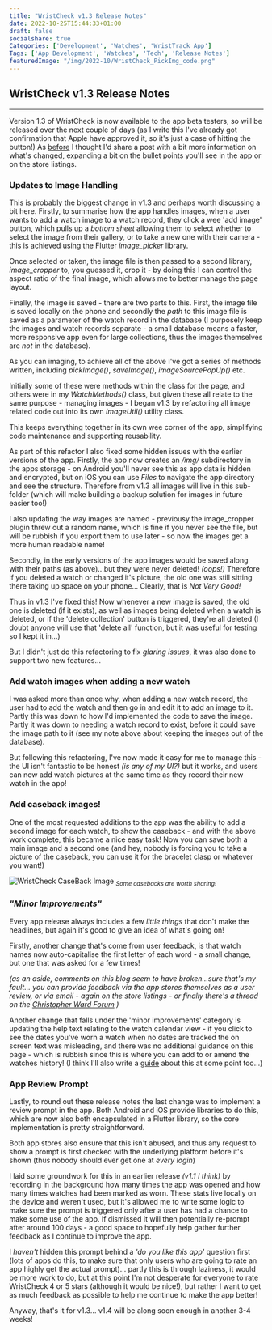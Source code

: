 ```yaml
---
title: "WristCheck v1.3 Release Notes"
date: 2022-10-25T15:44:33+01:00
draft: false
socialshare: true
Categories: ['Development', 'Watches', 'WristTrack App']
Tags: ['App Development', 'Watches', 'Tech', 'Release Notes']
featuredImage: "/img/2022-10/WristCheck_PickImg_code.png"
---
```


## WristCheck v1.3 Release Notes
---
Version 1.3 of WristCheck is now available to the app beta testers, so will be released over the next couple of days (as I write this I've already got confirmation that Apple have approved it, so it's just a case of hitting the button!) As [before](/posts/wristcheck_v1.2/) I thought I'd share a post with a bit more information on what's changed, expanding a bit on the bullet points you'll see in the app or on the store listings.

### Updates to Image Handling

This is probably the biggest change in v1.3 and perhaps worth discussing a bit here. Firstly, to summarise how the app handles images, when a user wants to add a watch image to a watch record, they click a wee 'add image' button, which pulls up a _bottom sheet_ allowing them to select whether to select the image from their gallery, or to take a new one with their camera - this is achieved using the Flutter _image_picker_ library.

Once selected or taken, the image file is then passed to a second library, _image_cropper_ to, you guessed it, crop it - by doing this I can control the aspect ratio of the final image, which allows me to better manage the page layout.

Finally, the image is saved - there are two parts to this. First, the image file is saved locally on the phone and secondly the _path_ to this image file is saved as a parameter of the watch record in the database (I purposely keep the images and watch records separate - a small database means a faster, more responsive app even for large collections, thus the images themselves are _not_ in the database).

As you can imaging, to achieve all of the above I've got a series of methods written, including _pickImage()_, _saveImage()_, _imageSourcePopUp()_ etc.

Initially some of these were methods within the class for the page, and others were in my _WatchMethods()_ class, but given these all relate to the same purpose - managing images - I began v1.3 by refactoring all image related code out into its own _ImageUtil()_ utility class.

This keeps everything together in its own wee corner of the app, simplifying code maintenance and supporting reusability.

As part of this refactor I also fixed some hidden issues with the earlier versions of the app.
Firstly, the app now creates an _/img/_ subdirectory in the apps storage - on Android you'll never see this as app data is hidden and encrypted, but on iOS you can use _Files_ to navigate the app directory and see the structure. Therefore from v1.3 all images will live in this sub-folder (which will make building a backup solution for images in future easier too!)

I also updating the way images are named - previousy the image_cropper plugin threw out a random name, which is fine if you never see the file, but will be rubbish if you export them to use later - so now the images get a more human readable name!

Secondly, in the early versions of the app images would be saved along with their paths (as above)...but they were never deleted! _(oops!)_
Therefore if you deleted a watch or changed it's picture, the old one was still sitting there taking up space on your phone...
Clearly, that is _Not Very Good!_

Thus in v1.3 I've fixed this! Now whenever a new image is saved, the old one is deleted (if it exists), as well as images being deleted when a watch is deleted, or if the 'delete collection' button is triggered, they're all deleted (I doubt anyone will use that 'delete all' function, but it was useful for testing so I kept it in...)

But I didn't just do this refactoring to fix _glaring issues_, it was also done to support two new features...

### Add watch images when adding a new watch

I was asked more than once why, when adding a new watch record, the user had to add the watch and then go in and edit it to add an image to it. Partly this was down to how I'd implemented the code to save the image. Partly it was down to needing a watch record to exist, before it could save the image path to it (see my note above about keeping the images out of the database).

But following this refactoring, I've now made it easy for me to manage this - the UI isn't fantastic to be honest _(is any of my UI?)_ but it works, and users can now add watch pictures at the same time as they record their new watch in the app!

### Add caseback images!

One of the most requested additions to the app was the ability to add a second image for each watch, to show the caseback - and with the above work complete, this became a nice easy task! Now you can save both a main image and a second one (and hey, nobody is forcing you to take a picture of the caseback, you can use it for the bracelet clasp or whatever you want!)

![WristCheck CaseBack Image](/img/2022-10/CaseBackImg.png)
<sub>_Some casebacks are worth sharing!_</sub>

### _"Minor Improvements"_

Every app release always includes a few _little things_ that don't make the headlines, but again it's good to give an idea of what's going on!

Firstly, another change that's come from user feedback, is that watch names now auto-capitalise the first letter of each word - a small change, but one that was asked for a few times!

_(as an aside, comments on this blog seem to have broken...sure that's my fault... you can provide feedback via the app stores themselves as a user review, or via email - again on the store listings - or finally there's a thread on the [Christopher Ward Forum](https://www.christopherwardforum.com/offtopic/wristcheck-stif-s-mobile-watchbox-app-project-almost-at-beta-t59567.html) )_

Another change that falls under the 'minor improvements' category is updating the help text relating to the watch calendar view - if you click to see the dates you've worn a watch when no dates are tracked the on screen text was misleading, and there was no additional guidance on this page - which is rubbish since this is where you can add to or amend the watches history! (I think I'll also write a [guide](/categories/wristcheck-guides-faqs/) about this at some point too...)


### App Review Prompt

Lastly, to round out these release notes the last change was to implement a review prompt in the app. Both Android and iOS provide libraries to do this, which are now also both encapsulated in a Flutter library, so the core implementation is pretty straightforward.

Both app stores also ensure that this isn't abused, and thus any request to show a prompt is first checked with the underlying platform before it's shown (thus nobody should ever get one at _every login_)

I laid some groundwork for this in an earlier release _(v1.1 I think)_ by recording in the background how many times the app was opened and how many times watches had been marked as worn. These stats live locally on the device and weren't used, but it's allowed me to write some logic to make sure the prompt is triggered only after a user has had a chance to make some use of the app.
If dismissed it will then potentially re-prompt after around 100 days - a good space to hopefully help gather further feedback as I continue to improve the app.

I _haven't_ hidden this prompt behind a _'do you like this app'_ question first (lots of apps do this, to make sure that only users who are going to rate an app highly get the actual prompt)... partly this is through laziness, it would be more work to do, but at this point I'm not desperate for everyone to rate WristCheck 4 or 5 stars (although it would be nice!), but rather I want to get as much feedback as possible to help me continue to make the app better!

Anyway, that's it for v1.3... v1.4 will be along soon enough in another 3-4 weeks!
